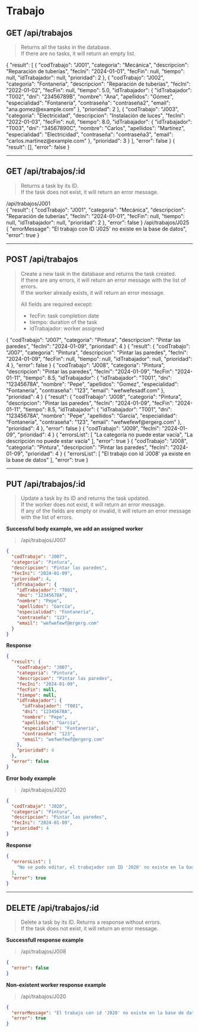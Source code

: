 # Trabajo

## GET /api/trabajos

> Returns all the tasks in the database.  
> If there are no tasks, it will return an empty list.

<tabs>
    <tab title="Successful response">
        <code-block lang="json">
            {
              "result": [
                {
                  "codTrabajo": "J001",
                  "categoria": "Mecánica",
                  "descripcion": "Reparación de tuberías",
                  "fecIni": "2024-01-01",
                  "fecFin": null,
                  "tiempo": null,
                  "idTrabajador": null,
                  "prioridad": 2
                },
                {
                  "codTrabajo": "J002",
                  "categoria": "Fontanería",
                  "descripcion": "Reparación de tuberías",
                  "fecIni": "2022-01-02",
                  "fecFin": null,
                  "tiempo": 5.0,
                  "idTrabajador": {
                    "idTrabajador": "T002",
                    "dni": "23456789B",
                    "nombre": "Ana",
                    "apellidos": "Gómez",
                    "especialidad": "Fontanería",
                    "contraseña": "contraseña2",
                    "email": "ana.gomez@example.com"
                  },
                  "prioridad": 2
                },
                {
                  "codTrabajo": "J003",
                  "categoria": "Electricidad",
                  "descripcion": "Instalación de luces",
                  "fecIni": "2022-01-03",
                  "fecFin": null,
                  "tiempo": 8.0,
                  "idTrabajador": {
                    "idTrabajador": "T003",
                    "dni": "34567890C",
                    "nombre": "Carlos",
                    "apellidos": "Martínez",
                    "especialidad": "Electricidad",
                    "contraseña": "contraseña3",
                    "email": "carlos.martinez@example.com"
                  },
                  "prioridad": 3
                }
              ],
              "error": false
            }
        </code-block>
    </tab>
    <tab title="Empty list response">
        <code-block lang="json">
            {
              "result": [],
              "error": false
            }
        </code-block>
    </tab>
</tabs>


***

## GET /api/trabajos/:id

> Returns a task by its ID.  
> If the task does not exist, it will return an error message.

<tabs>
    <tab title="Successful response">
        <tip>
            /api/trabajos/J001
        </tip> 
        <br/>
        <code-block lang="json">
            {
              "result": {
                "codTrabajo": "J001",
                "categoria": "Mecánica",
                "descripcion": "Reparación de tuberías",
                "fecIni": "2024-01-01",
                "fecFin": null,
                "tiempo": null,
                "idTrabajador": null,
                "prioridad": 2
              },
              "error": false
            }
        </code-block>
    </tab>
    <tab title="Non-existent task response">
        <tip>
            /api/trabajos/J025
        </tip>
        <br/>
        <code-block lang="json">
            {
              "errorMessage": "El trabajo con ID 'J025' no existe en la base de datos",
              "error": true
            }
        </code-block>
    </tab>
</tabs>

***

## POST /api/trabajos

> Create a new task in the database and returns the task created.  
> If there are any errors, it will return an error message with the list of errors.  
> If the worker already exists, it will return an error message.
>
> All fields are required except:
> - fecFin: task completion date
> - tiempo: duration of the task
> - idTrabajador: worker assigned

<tabs>
    <tab title="Successful body">
        <code-block lang="json">
            {
              "codTrabajo": "J007",
              "categoria": "Pintura",
              "descripcion": "Pintar las paredes",
              "fecIni": "2024-01-09",
              "prioridad": 4
            }
        </code-block>
    </tab>
    <tab title="Response">
        <code-block lang="json">
            {
              "result": {
                "codTrabajo": "J007",
                "categoria": "Pintura",
                "descripcion": "Pintar las paredes",
                "fecIni": "2024-01-09",
                "fecFin": null,
                "tiempo": null,
                "idTrabajador": null,
                "prioridad": 4
              },
              "error": false
            }
        </code-block>
    </tab>
</tabs>

<tabs>
    <tab title="Other successful body">
        <code-block lang="json">
            {
              "codTrabajo": "J008",
              "categoria": "Pintura",
              "descripcion": "Pintar las paredes",
              "fecIni": "2024-01-09",
              "fecFin": "2024-01-11",
              "tiempo": 8.5,
              "idTrabajador": {
                "idTrabajador": "T001",
                "dni": "12345678A",
                "nombre": "Pepe",
                "apellidos": "Gomez",
                "especialidad": "Fontanería",
                "contraseña": "123",
                "email": "wefwefesadf.com"
              },
              "prioridad": 4
            }
        </code-block>
    </tab>
    <tab title="Response">
        <code-block lang="json">
            {
              "result": {
                "codTrabajo": "J008",
                "categoria": "Pintura",
                "descripcion": "Pintar las paredes",
                "fecIni": "2024-01-09",
                "fecFin": "2024-01-11",
                "tiempo": 8.5,
                "idTrabajador": {
                  "idTrabajador": "T001",
                  "dni": "12345678A",
                  "nombre": "Pepe",
                  "apellidos": "García",
                  "especialidad": "Fontaneria",
                  "contraseña": "123",
                  "email": "wefwefewf@ergerg.com"
                },
                "prioridad": 4
              },
              "error": false
            }
        </code-block>
    </tab>
</tabs>

<tabs>
    <tab title="Error body">
        <code-block lang="json">
            {
              "codTrabajo": "J009",
              "fecIni": "2024-01-09",
              "prioridad": 4
            }
        </code-block>
    </tab>
    <tab title="Response">
        <code-block lang="json">
            {
              "errorsList": [
                "La categoría no puede estar vacía",
                "La descripción no puede estar vacía"
              ],
              "error": true
            }
        </code-block>
    </tab>
</tabs>

<tabs>
    <tab title="Other error body">
        <code-block lang="json">
            {
              "codTrabajo": "J008",
              "categoria": "Pintura",
              "descripcion": "Pintar las paredes",
              "fecIni": "2024-01-09",
              "prioridad": 4
            }
        </code-block>
    </tab>
    <tab title="Response">
        <code-block lang="json">
            {
              "errorsList": [
                "El trabajo con id 'J008' ya existe en la base de datos"
              ],
              "error": true
            }
        </code-block>
    </tab>
</tabs>

***

## PUT /api/trabajos/:id

> Update a task by its ID and returns the task updated.  
> If the worker does not exist, it will return an error message.  
> If any of the fields are empty or invalid, it will return an error message with the list of errors.

**Successful body example, we add an assigned worker**
> /api/trabajos/J007

```json
{
  "codTrabajo": "J007",
  "categoria": "Pintura",
  "descripcion": "Pintar las paredes",
  "fecIni": "2024-01-09",
  "prioridad": 4,
  "idTrabajador": {
    "idTrabajador": "T001",
    "dni": "12345678A",
    "nombre": "Pepe",
    "apellidos": "García",
    "especialidad": "Fontaneria",
    "contraseña": "123",
    "email": "wefwefewf@ergerg.com"
  }
}
```

**Response**

```json
{
  "result": {
    "codTrabajo": "J007",
    "categoria": "Pintura",
    "descripcion": "Pintar las paredes",
    "fecIni": "2024-01-09",
    "fecFin": null,
    "tiempo": null,
    "idTrabajador": {
      "idTrabajador": "T001",
      "dni": "12345678A",
      "nombre": "Pepe",
      "apellidos": "García",
      "especialidad": "Fontaneria",
      "contraseña": "123",
      "email": "wefwefewf@ergerg.com"
    },
    "prioridad": 4
  },
  "error": false
}
```

**Error body example**
> /api/trabajos/J020

```json
{
  "codTrabajo": "J020",
  "categoria": "Pintura",
  "descripcion": "Pintar las paredes",
  "fecIni": "2024-01-09",
  "prioridad": 4
}
```

**Response**

```json
{
  "errorsList": [
    "No se pudo editar, el trabajador con ID 'J020' no existe en la base de datos"
  ],
  "error": true
}
```

***

## DELETE /api/trabajos/:id

> Delete a task by its ID. Returns a response without errors.  
> If the task does not exist, it will return an error message.

**Successfull response example**
> /api/trabajos/J008

```json
{
  "error": false
}
```

**Non-existent worker response example**
> /api/trabajos/J020

```json
{
  "errorMessage": "El trabajo con id 'J020' no existe en la base de datos",
  "error": true
}
```